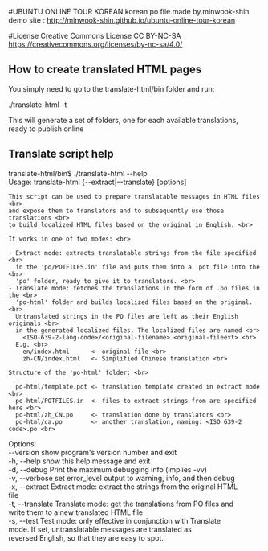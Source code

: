 #UBUNTU ONLINE TOUR KOREAN
korean po file made by.minwook-shin <br>
demo site : http://minwook-shin.github.io/ubuntu-online-tour-korean <br>

#License
Creative Commons License CC BY-NC-SA https://creativecommons.org/licenses/by-nc-sa/4.0/ <br>

## How to create translated HTML pages

You simply need to go to the translate-html/bin folder and run: <br>

./translate-html -t <br>

This will generate a set of folders, one for each available translations, <br>
ready to publish online <br>

## Translate script help

translate-html/bin$ ./translate-html --help <br>
Usage: translate-html {--extract|--translate} [options] <br>

    This script can be used to prepare translatable messages in HTML files <br>
    and expose them to translators and to subsequently use those translations <br>
    to build localized HTML files based on the original in English. <br>

    It works in one of two modes: <br>

    - Extract mode: extracts translatable strings from the file specified <br>
      in the 'po/POTFILES.in' file and puts them into a .pot file into the <br>
      'po' folder, ready to give it to translators. <br>
    - Translate mode: fetches the translations in the form of .po files in the <br>
      'po-html' folder and builds localized files based on the original. <br>
      Untranslated strings in the PO files are left as their English originals <br>
      in the generated localized files. The localized files are named <br>
        <ISO-639-2-lang-code>/<original-filename>.<original-fileext> <br>
      E.g. <br>
        en/index.html      <- original file <br>
        zh-CN/index.html   <- Simplified Chinese translation <br>

    Structure of the 'po-html' folder: <br>

      po-html/template.pot <- translation template created in extract mode <br>
      po-html/POTFILES.in  <- files to extract strings from are specified here <br>
      po-html/zh_CN.po     <- translation done by translators <br>
      po-html/ca.po        <- another translation, naming: <ISO 639-2 code>.po <br>

    

Options: <br>
  --version        show program's version number and exit <br>
  -h, --help       show this help message and exit <br>
  -d, --debug      Print the maximum debugging info (implies -vv) <br>
  -v, --verbose    set error_level output to warning, info, and then debug <br>
  -x, --extract    Extract mode: extract the strings from the original HTML <br>
                   file <br>
  -t, --translate  Translate mode: get the translations from PO files and <br>
                   write them to a new translated HTML file <br>
  -s, --test       Test mode: only effective in conjunction with Translate <br>
                   mode. If set, untranslatable messages are translated as <br>
                   reversed English, so that they are easy to spot. <br>
 
